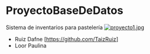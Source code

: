 # ProyectoBaseDeDatos
Sistema de inventarios para pastelería
[![proyecto1.jpg](https://i.postimg.cc/x1kH7nFq/proyecto1.jpg)](https://postimg.cc/21DVLRYf)
* Ruiz Dafne [https://github.com/TaizRuiz]
* Loor Paulina

